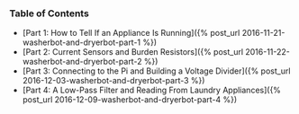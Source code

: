 ### Table of Contents

* [Part 1: How to Tell If an Appliance Is Running]({% post_url 2016-11-21-washerbot-and-dryerbot-part-1 %})
* [Part 2: Current Sensors and Burden Resistors]({% post_url 2016-11-22-washerbot-and-dryerbot-part-2 %})
* [Part 3: Connecting to the Pi and Building a Voltage Divider]({% post_url 2016-12-03-washerbot-and-dryerbot-part-3 %})
* [Part 4: A Low-Pass Filter and Reading From Laundry Appliances]({% post_url 2016-12-09-washerbot-and-dryerbot-part-4 %})
